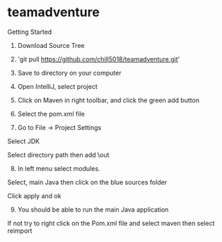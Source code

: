# teamadventure

Getting Started

1. Download Source Tree 

2.  'git pull https://github.com/chill5018/teamadventure.git'

3. Save to directory on your computer 


4. Open IntelliJ, select project

5. Click on Maven in right toolbar, and click the green add button

6. Select the pom.xml file

7. Go to File -> Project Settings

Select JDK

Select directory path then add \out

8. In left menu select modules. 

Select, main Java then click on the blue sources folder

Click apply and ok

9. You should be able to run the main Java application 



If not try to right click on the Pom.xml file and select maven then select reimport
